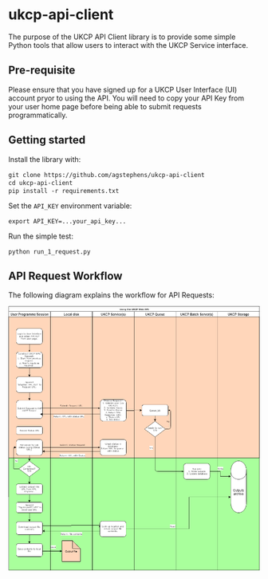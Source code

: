 # ukcp-api-client

The purpose of the UKCP API Client library is to provide some simple Python tools
that allow users to interact with the UKCP Service interface.

## Pre-requisite

Please ensure that you have signed up for a UKCP User Interface (UI) account pryor
to using the API. You will need to copy your API Key from your user home page before 
being able to submit requests programmatically.

## Getting started

Install the library with:

```
git clone https://github.com/agstephens/ukcp-api-client
cd ukcp-api-client
pip install -r requirements.txt
```

Set the `API_KEY` environment variable:

```
export API_KEY=...your_api_key...
```

Run the simple test:

```
python run_1_request.py
```

## API Request Workflow

The following diagram explains the workflow for API Requests:

![alt text](https://github.com/agstephens/ukcp-api-client/raw/master/doc/images/api_flowchart.png "API Flowchart")



